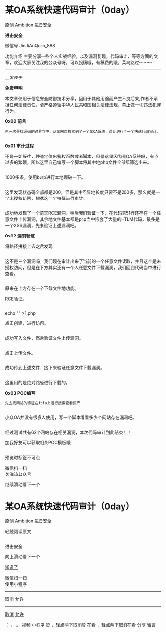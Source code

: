 #  某OA系统快速代码审计（0day）

原创 Ambition  [ 进击安全 ](javascript:void\(0\);)

**进击安全** ![]()

微信号 JinJiAnQuan_888

功能介绍 主要分享一些个人实战经验，以及漏洞复现，代码审计，等等方面的文章，欢迎大家关注我的公众号呀，可以投稿哦，有稿费的哦，菜鸟路过～～～

____

___发表于_

**免责申明**  

本文章仅用于信息安全防御技术分享，因用于其他用途而产生不良后果,作者不承担任何法律责任，请严格遵循中华人民共和国相关法律法规，禁止做一切违法犯罪行为。

  

 **0x00 前言**

    再一次寻找源码的过程当中，从某网盘搜索到了一个某OA系统，对此进行了一个快速代码审计。

![]()

 **0x01  审计过程**

还是一如既往，快速定位出鉴权函数或者脚本，但是这里因为是OA系统吗，有点过多的繁琐，所以这里自己编写一个脚本将其中地php文件全部都筛选出来。  

![]()

1000多条，使用burp进行本地爆破一下。  

![]()

这里发现状态码全部都是200，但是其中回显地长度只要不是200多，那么就是一个未授权访问，根据这一个特征进行审计。  

![]()

成功地发现了一个前天RCE漏洞，稍后我们验证一下，在代码第51行还存在一个任意文件上传漏洞，其余地文件基本都是php当中嵌套了大量的HTLM代码，最多是一个XSS漏洞，先来验证上述漏洞吧。

 **0x02  漏洞验证**

将路径拼接上去之后发现

![]()

这不是三个漏洞吗，我们现在审计出来了当前的一个任意文件读取，并且这个是未授权访问，但是在下方其实还有一个人任意文件下载漏洞，我们回到代码当中进行查看。  

![]()

原来在上方存在一个下载文件地功能。  

RCE验证。

![]()

echo "<?php phpinfo();?>" >1.php

点击创建，进行访问。  

![]()

成功写入文件，然后验证文件上传漏洞。  

![]()

  

点击上传文件。  

![]()

  

成功传到上述文件，接下来验证任意文件下载漏洞。

![]()

这里用的是绝对路径进行下载的。  

 **0x03  POC编写**

    先去找网站的特征在fofa上进行搜索查看资产

![]()

小众OA并没有很多人使用，写一个脚本看看多少个网站存在漏洞吧。

![]()

经过测试共有62个网站存在相关漏洞，本次代码审计到此结束！！

加我好友可以获取相关POC模板哦  

![]()

  

预览时标签不可点

微信扫一扫  
关注该公众号

继续滑动看下一个

# 某OA系统快速代码审计（0day）

原创 Ambition  [ 进击安全 ](javascript:void\(0\);)

轻触阅读原文

![]()

进击安全

向上滑动看下一个

[知道了](javascript:;)

微信扫一扫  
使用小程序

****

[取消](javascript:void\(0\);) [允许](javascript:void\(0\);)

****

[取消](javascript:void\(0\);) [允许](javascript:void\(0\);)

： ， 。   视频 小程序 赞 ，轻点两下取消赞 在看 ，轻点两下取消在看 分享 留言

